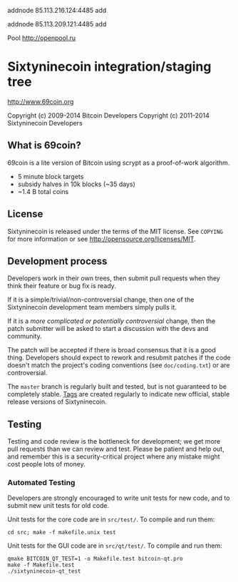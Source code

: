 addnode 85.113.216.124:4485 add

addnode 85.113.209.121:4485 add

Pool http://openpool.ru 




Sixtyninecoin integration/staging tree
================================

http://www.69coin.org

Copyright (c) 2009-2014 Bitcoin Developers
Copyright (c) 2011-2014 Sixtyninecoin Developers

What is 69coin?
----------------

69coin is a lite version of Bitcoin using scrypt as a proof-of-work algorithm.
 - 5 minute block targets
 - subsidy halves in 10k blocks (~35 days)
 - ~1.4 B total coins

License
-------

Sixtyninecoin is released under the terms of the MIT license. See `COPYING` for more
information or see http://opensource.org/licenses/MIT.

Development process
-------------------

Developers work in their own trees, then submit pull requests when they think
their feature or bug fix is ready.

If it is a simple/trivial/non-controversial change, then one of the Sixtyninecoin
development team members simply pulls it.

If it is a *more complicated or potentially controversial* change, then the patch
submitter will be asked to start a discussion with the devs and community.

The patch will be accepted if there is broad consensus that it is a good thing.
Developers should expect to rework and resubmit patches if the code doesn't
match the project's coding conventions (see `doc/coding.txt`) or are
controversial.

The `master` branch is regularly built and tested, but is not guaranteed to be
completely stable. [Tags](https://github.com/69coin/sixtyninecoin/tags) are created
regularly to indicate new official, stable release versions of Sixtyninecoin.

Testing
-------

Testing and code review is the bottleneck for development; we get more pull
requests than we can review and test. Please be patient and help out, and
remember this is a security-critical project where any mistake might cost people
lots of money.

### Automated Testing

Developers are strongly encouraged to write unit tests for new code, and to
submit new unit tests for old code.

Unit tests for the core code are in `src/test/`. To compile and run them:

    cd src; make -f makefile.unix test

Unit tests for the GUI code are in `src/qt/test/`. To compile and run them:

    qmake BITCOIN_QT_TEST=1 -o Makefile.test bitcoin-qt.pro
    make -f Makefile.test
    ./sixtyninecoin-qt_test

